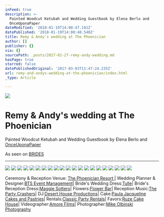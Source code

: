 ```yaml
---
inFeed: true
description: >-
  Painted Woodcut Ketubah and Wedding Guestbook by Elena Berlo and
  OnceUponaPaper
dateModified: '2018-01-19T14:08:47.191Z'
datePublished: '2018-01-19T14:08:48.540Z'
title: Remy & Andy's wedding at The Phoenician
author: []
publisher: {}
via: {}
sourcePath: _posts/2017-01-27-remy-andy-wedding.md
hasPage: true
starred: false
datePublishedOriginal: '2017-03-03T11:47:24.235Z'
url: remy-and-andys-wedding-at-the-phoenician/index.html
_type: Article

---
```

![](https://the-grid-user-content.s3-us-west-2.amazonaws.com/d25d139e-6b37-4740-b02c-cad812a67d43.jpg)

# Remy & Andy's wedding at The Phoenician

Painted Woodcut Ketubah and Wedding Guestbook by Elena Berlo and [OnceUponaPaper][0]

As seen on [BRIDES][1]

---

![](https://the-grid-user-content.s3-us-west-2.amazonaws.com/9632ae10-f2cf-47f2-a751-1b5ccac5c3c5.jpg)
![](https://the-grid-user-content.s3-us-west-2.amazonaws.com/6d23455f-cad4-43f8-beef-68e2ff438688.jpg)
![](https://the-grid-user-content.s3-us-west-2.amazonaws.com/6af62850-c9f8-46ec-818b-99dcc30a26a5.jpg)
![](https://the-grid-user-content.s3-us-west-2.amazonaws.com/69f3c55f-919d-441f-8654-429288bc8ec6.jpg)
![](https://the-grid-user-content.s3-us-west-2.amazonaws.com/d911c8e8-3d1a-4960-86c7-f11d0f05f336.jpg)
![](https://the-grid-user-content.s3-us-west-2.amazonaws.com/d15a6c61-3905-4528-a7b3-8616ba449a41.jpg)
![](https://the-grid-user-content.s3-us-west-2.amazonaws.com/538151df-f015-4c62-bbf9-07a996bd94b2.jpg)
![](https://the-grid-user-content.s3-us-west-2.amazonaws.com/a53c3006-920c-42a8-8978-bfdf06ca4cf5.jpg)
![](https://the-grid-user-content.s3-us-west-2.amazonaws.com/eef6e10d-8dbc-4986-b782-b1bca89556e2.jpg)
![](https://the-grid-user-content.s3-us-west-2.amazonaws.com/ce5567b1-7816-4cea-9fab-b7a33cc7f950.jpg)
![](https://the-grid-user-content.s3-us-west-2.amazonaws.com/91b806ea-a73c-4573-bf0b-2782bd1411b7.jpg)
![](https://the-grid-user-content.s3-us-west-2.amazonaws.com/ae113eab-71ba-42f5-a8c3-aa6c90e4b904.jpg)
![](https://the-grid-user-content.s3-us-west-2.amazonaws.com/2d8837bc-bb8f-4522-a80f-6cb192d38505.jpg)
![](https://the-grid-user-content.s3-us-west-2.amazonaws.com/e9ce922e-bc90-455c-a862-1e6753bd4c3a.jpg)
![](https://the-grid-user-content.s3-us-west-2.amazonaws.com/f6884b89-11d9-42b8-a34f-3f8caeab896e.jpg)
![](https://the-grid-user-content.s3-us-west-2.amazonaws.com/6e61ebcd-ba39-4382-933f-2266a7d9bd6e.jpg)
![](https://the-grid-user-content.s3-us-west-2.amazonaws.com/6aa68d7d-e220-4ef2-bb4b-8d0df0e0c441.jpg)
![](https://the-grid-user-content.s3-us-west-2.amazonaws.com/2385d854-fd4a-4011-86ca-c0a4f84a5822.jpg)
![](https://the-grid-user-content.s3-us-west-2.amazonaws.com/65877d98-153b-4f84-b0e9-1f3dfa1e8b41.jpg)
![](https://the-grid-user-content.s3-us-west-2.amazonaws.com/692a7e00-7a39-4674-9a5e-ef6f01664dac.jpg)
![](https://the-grid-user-content.s3-us-west-2.amazonaws.com/3f137381-a5db-4706-b3da-d6026943d4a9.jpg)

Ceremony & Reception Venue: [The Phoenician Resort ][2]| Wedding Planner & Designer:[BTS Event Management][3]| Bride's Wedding Dress:[Tulle][4]| Bride's Reception Dress:[Maggie Sottero][5]| Flowers:[Flower Bar][6]| Reception Music:[The Party Crashers][7]| DJ:[Desert House Productions][8]| Cake:[Paula Jacqueline Cakes and Pastries][9]| Rentals:[Classic Party Rentals][10]| Favors:[Ruze Cake House][11]| Videographer:[Amore Films][12]| Photographer:[Mike Olbinski Photography][13]

[0]: https://www.onceuponapaper.net/
[1]: http://www.brides.com/story/scottsdale-arizona-wedding-ideas-photos-mike-olbinski-photography
[2]: http://www.brides.com/wedding-vendors/detail/venue/94f1954b81a3ac95-the-phoenician-resort-scottsdale?reviews_sort_by=rating_highest&reviews_page=1
[3]: http://www.brides.com/wedding-vendors/detail/planner/b409c2dd97678805-bts-event-management-phoenix?reviews_sort_by=rating_highest&reviews_page=1
[4]: http://www.tullenewyork.com/
[5]: http://www.maggiesottero.com/
[6]: http://www.brides.com/wedding-vendors/detail/florist/56d3dda6507beb07-flower-bar-scottsdale?reviews_sort_by=rating_highest&reviews_page=1
[7]: http://www.brides.com/wedding-vendors/detail/band/44d139d5de416908-the-party-crashers-phoenix?reviews_sort_by=rating_highest&reviews_page=1
[8]: http://www.brides.com/wedding-vendors/detail/band/bd1300e87f08e43a-desert-house-productions-phoenix?reviews_sort_by=rating_highest&reviews_page=1
[9]: http://www.brides.com/wedding-vendors/detail/cake/6a0f87784808701e-paula-jacqueline-cakes-and-pastries-scottsdale?reviews_sort_by=rating_highest&reviews_page=1
[10]: https://classicpartyrentals.com/
[11]: http://ruzecakehouse.com/
[12]: http://www.brides.com/wedding-vendors/detail/videography/bbd1990e1af1c645-amore-films-phoenix?reviews_sort_by=rating_highest&reviews_page=1
[13]: http://www.brides.com/wedding-vendors/detail/photography/05742ec82e265d4a-mike-olbinski-photography-phoenix?reviews_sort_by=rating_highest&reviews_page=1